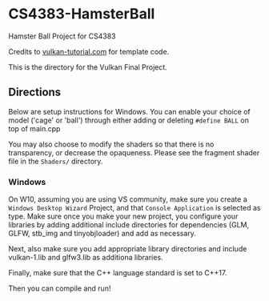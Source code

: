# CS4383-HamsterBall
Hamster Ball Project for CS4383

Credits to [vulkan-tutorial.com](vulkan-tutorial.com) for template code.

This is the directory for the Vulkan Final Project.

## Directions

Below are setup instructions for Windows. You can enable your choice of model ('cage' or 'ball') through either adding or deleting `#define BALL` on top of main.cpp

You may also choose to modify the shaders so that there is no transparency, or decrease the opaqueness. Please see the fragment shader file in the `Shaders/` directory.

### Windows

On W10, assuming you are using VS community, make sure you create a `Windows Desktop Wizard` Project, and that `Console Application` is selected as type. Make sure once you make your new project, you configure your libraries by adding additional include directories for dependencies (GLM, GLFW, stb_img and tinyobjloader) and add as necessary.

Next, also make sure you add appropriate library directories and include vulkan-1.lib and glfw3.lib as additiona libraries.

Finally, make sure that the C++ language standard is set to C++17.

Then you can compile and run!
